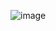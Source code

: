![image](https://user-images.githubusercontent.com/77121931/214415506-e5c558a7-8f6a-40c2-8393-b78c9ec9de9e.png)
